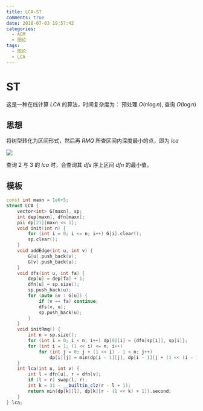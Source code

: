 ```yaml
---
title: LCA-ST
comments: true
date: 2018-07-03 19:57:42
categories:
  - ACM
  - 图论
tags:
  - 图论
  - LCA
---
```


# ST

这是一种在线计算 $LCA$ 的算法，时间复杂度为： 预处理 $O(n \log n)$, 查询 $O(\log n)$

## 思想

将树型转化为区间形式，然后再 $RMQ$ 所查区间内深度最小的点，即为 $lca$


![](https://ybmj-blog-1256173108.cos.ap-shanghai.myqcloud.com/blog-picture/QQ%E5%9B%BE%E7%89%8720190731223849.jpg)


查询 $2$ 与 $3$ 的 $lca$ 时，会查询其 $dfs$ 序上区间 $dfn$ 的最小值。

## 模板

```cpp
const int maxn = 1e6+5;
struct LCA {
    vector<int> G[maxn], sp;
    int dep[maxn], dfn[maxn];
    pii dp[21][maxn << 1];
    void init(int n) {
        for (int i = 0; i <= n; i++) G[i].clear();
        sp.clear();
    }
    void addEdge(int u, int v) {
        G[u].push_back(v);
        G[v].push_back(u);
    }
    void dfs(int u, int fa) {
        dep[u] = dep[fa] + 1;
        dfn[u] = sp.size();
        sp.push_back(u);
        for (auto &v : G[u]) {
            if (v == fa) continue;
            dfs(v, u);
            sp.push_back(u);
        }
    }
    void initRmq() {
        int n = sp.size();
        for (int i = 0; i < n; i++) dp[0][i] = {dfn[sp[i]], sp[i]};
        for (int i = 1; (1 << i) <= n; i++)
            for (int j = 0; j + (1 << i) - 1 < n; j++)
                dp[i][j] = min(dp[i - 1][j], dp[i - 1][j + (1 << (i - 1))]);
    }
    int lca(int u, int v) {
        int l = dfn[u], r = dfn[v];
        if (l > r) swap(l, r);
        int k = 31 - __builtin_clz(r - l + 1);
        return min(dp[k][l], dp[k][r - (1 << k) + 1]).second;
    }
} lca;
```

